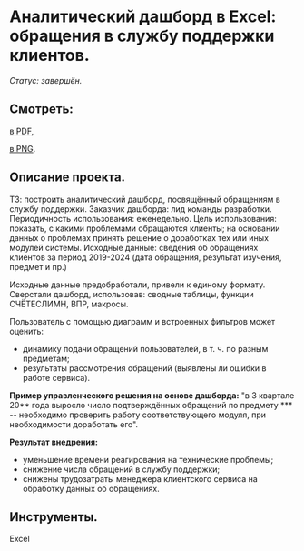 # Аналитический дашборд в Excel: обращения в службу поддержки клиентов.

*Статус: завершён.*

## Смотреть:
[в PDF](),

[в PNG]().

## Описание проекта.
ТЗ: построить аналитический дашборд, посвящённый обращениям в службу поддержки.
Заказчик дашборда: лид команды разработки.
Периодичность использования: еженедельно.
Цель использования: показать, с какими проблемами обращаются клиенты; на основании данных о проблемах принять решение о доработках тех или иных модулей системы.
Исходные данные: сведения об обращениях клиентов за период 2019-2024 (дата обращения, результат изучения, предмет и пр.)

Исходные данные предобработали, привели к единому формату.
Сверстали дашборд, использовав: сводные таблицы, функции СЧЁТЕСЛИМН, ВПР, макросы.

Пользователь с помощью диаграмм и встроенных фильтров может оценить:
- динамику подачи обращений пользователей, в т. ч. по разным предметам;
- результаты рассмотрения обращений (выявлены ли ошибки в работе сервиса).


**Пример управленческого решения на основе дашборда:**
"в 3 квартале 20** года выросло число подтверждённых обращений по предмету *** -- необходимо проверить работу соответствующего модуля, при необходимости доработать его".

**Результат внедрения:**
- уменьшение времени реагирования на технические проблемы;
- снижение числа обращений в службу поддержки;
- снижены трудозатраты менеджера клиентского сервиса на обработку данных об обращениях.

## Инструменты.
Excel
